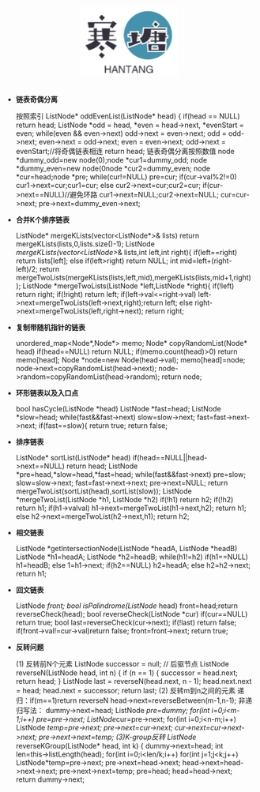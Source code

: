 <br>

<div align="center">
    <img src="logo.jpg" width="200px">
</div>

<br>

-	**链表奇偶分离**



	按照索引
	ListNode* oddEvenList(ListNode* head) {
	    if(head == NULL)    return head;
	    ListNode *odd = head, *even = head->next, *evenStart = even;
	    while(even && even->next)
	        odd->next = even->next;
	        odd = odd->next;
	        even->next = odd->next;
	        even = even->next;
	    odd->next = evenStart;//将奇偶链表相连
	return head;
	链表奇偶分离按照数值
	node *dummy_odd=new node(0);node *cur1=dummy_odd;
	node *dummy_even=new node(0node *cur2=dummy_even;
	node *cur=head;node *pre;
	while(cur!=NULL)
	    pre=cur;
	    if(cur->val%2!=0)
	        cur1->next=cur;cur1=cur;
	    else
	        cur2->next=cur;cur2=cur;
	    if(cur->next==NULL)//避免环路
	        cur1->next=NULL;cur2->next=NULL;
	    cur=cur->next;
	pre->next=dummy_even->next;
-	**合并K个排序链表**



	ListNode* mergeKLists(vector<ListNode*>& lists)
	    return mergeKLists(lists,0,lists.size()-1);
	ListNode *mergeKLists(vector<ListNode*>& lists,int left,int right){
	    if(left==right)
	        return lists[left];
	    else if(left>right)
	        return NULL;
	    int mid=left+(right-left)/2;
	    return mergeTwoLists(mergeKLists(lists,left,mid),mergeKLists(lists,mid+1,right));
	ListNode *mergeTwoLists(ListNode *left,ListNode *right){
	    if(!left) return right;
	    if(!right) return left;
	    if(left->val<=right->val)
	        left->next=mergeTwoLists(left->next,right);return left;
	    else
	        right->next=mergeTwoLists(left,right->next);
	        return right;

-	**复制带随机指针的链表**



	unordered_map<Node*,Node*> memo;
	Node* copyRandomList(Node* head) 
	    if(head==NULL)
	        return NULL;
	    if(memo.count(head)>0)
	        return memo[head];
	    Node *node=new Node(head->val);
	    memo[head]=node;
	    node->next=copyRandomList(head->next);
	    node->random=copyRandomList(head->random);
	return node;
-	**环形链表以及入口点**



	bool hasCycle(ListNode *head)
	    ListNode *fast=head;
	    ListNode *slow=head;
	    while(fast&&fast->next)
	        slow=slow->next;
	        fast=fast->next->next;
	        if(fast==slow){
	            return true;
	return false;
-	**排序链表**



	ListNode* sortList(ListNode* head)
	    if(head==NULL||head->next==NULL)
	        return head;
	    ListNode *pre=head,*slow=head,*fast=head;
	    while(fast&&fast->next)
	        pre=slow;
	        slow=slow->next;
	        fast=fast->next->next;
	    pre->next=NULL;
	    return mergeTwoList(sortList(head),sortList(slow));
	ListNode *mergeTwoList(ListNode *h1, ListNode *h2)
	    if(!h1) return h2;
	    if(!h2) return h1;
	    if(h1->val<h2->val)
	        h1->next=mergeTwoList(h1->next,h2);
	        return h1;
	    else
	        h2->next=mergeTwoList(h2->next,h1);
	        return h2;
-	**相交链表**


	ListNode *getIntersectionNode(ListNode *headA, ListNode *headB)
	    ListNode *h1=headA;
	    ListNode *h2=headB;
	    while(h1!=h2)
	        if(h1==NULL) h1=headB;
	        else 1=h1->next;
	        if(h2==NULL) h2=headA;
	        else h2=h2->next;
	return h1;
-	**回文链表**


	
	ListNode *front;
	bool isPalindrome(ListNode* head) 
	    front=head;return reverseCheck(head);
	bool reverseCheck(ListNode *cur)
	    if(cur==NULL) return true;
	    bool last=reverseCheck(cur->next);
	    if(!last) return false;
	    if(front->val!=cur->val)return false;
	    front=front->next;
	return true;

-	**反转问题**



	(1)	反转前N个元素
	ListNode successor = null; // 后驱节点
	ListNode reverseN(ListNode head, int n) {
	    if (n == 1) { 
	        successor = head.next;
	        return head;
	    }
	    ListNode last = reverseN(head.next, n - 1);
	    head.next.next = head;
	    head.next = successor;
	return last;
	(2)	反转m到n之间的元素
	递归：if(m==1)return reverseN head->next=reverseBetween(m-1,n-1);
	非递归写法：
	dummy->next=head;
	ListNode *pre=dummy;
	for(int i=0;i<m-1;i++) pre=pre->next;
	ListNode*cur=pre->next;
	for(int i=0;i<n-m;i++)
	    ListNode *temp=pre->next;
	    pre->next=cur->next;
	    cur->next=cur->next->next;
	pre->next->next=temp;
	(3)K-group反转
	ListNode* reverseKGroup(ListNode* head, int k) {
	    dummy->next=head;
	    int len=this->listLength(head);
	    for(int i=0;i<len/k;i++)
	        for(int j=1;j<k;j++)
	            ListNode*temp=pre->next;
	            pre->next=head->next;
	            head->next=head->next->next;
	            pre->next->next=temp;
	        pre=head;
	        head=head->next;
	    return dummy->next;
